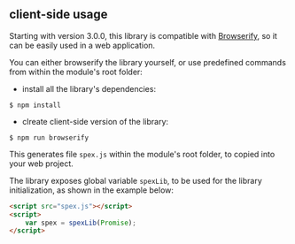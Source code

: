 ## client-side usage

Starting with version 3.0.0, this library is compatible with [Browserify],
so it can be easily used in a web application.

You can either browserify the library yourself, or use predefined commands
from within the module's root folder:

* install all the library's dependencies:
```
$ npm install
```
* clreate client-side version of the library: 
```
$ npm run browserify
```
This generates file `spex.js` within the module's root folder, to copied into your web project.

The library exposes global variable `spexLib`, to be used for the library initialization, as shown
in the example below:
 
```html
<script src="spex.js"></script>
<script>
    var spex = spexLib(Promise);
</script>
```

[Browserify]:https://github.com/substack/node-browserify
